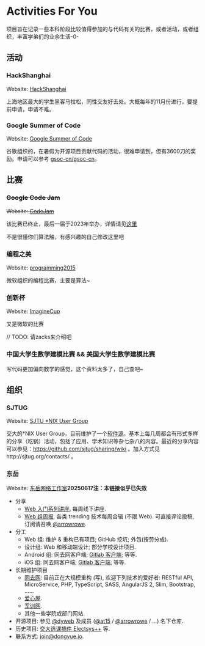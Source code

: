 # Activities For You

项目旨在记录一些本科阶段比较值得参加的与代码有关的比赛，或者活动，或者组织，丰富学弟们的业余生活-0-

## 活动

### HackShanghai

Website: [HackShanghai](http://www.hackshanghai.com/)

上海地区最大的学生黑客马拉松，同性交友好去处。大概每年的11月份进行，要提前申请，申请不难。

### Google Summer of Code

Website: [Google Summer of Code](https://developers.google.com/open-source/gsoc/)

谷歌组织的，在暑假为开源项目贡献代码的活动，很难申请到，但有3600刀的奖励。申请可以参考 [gsoc-cn/gsoc-cn](https://github.com/gsoc-cn/gsoc-cn)。

## 比赛

### ~~Google Code Jam~~

~~Website: [CodeJam](https://code.google.com/codejam)~~

该比赛已终止，最后一届于2023年举办，详情请见[这里](https://developers.googleblog.com/zh-hans/celebrate-googles-coding-competitions-with-a-final-round-of-programming-fun/)

不是很懂你们算法触，有感兴趣的自己修改这里吧

### 编程之美

Website: [programming2015](http://programming2015.cstnet.cn/)

微软组织的编程比赛，主要是算法~

### 创新杯

Website: [ImagineCup](https://www.imaginecup.com/)

又是微软的比赛

// TODO: 请zacks来介绍吧

### 中国大学生数学建模比赛 && 美国大学生数学建模比赛

写代码更加偏向数学的感觉，这个资料太多了，自己查吧~

## 组织

### SJTUG

Website: [SJTU *NIX User Group](http://sjtug.org/)

交大的*NIX User Group，目前维护了一个[软件源](https://mirrors.sjtug.org)。基本上每几周都会有形式多样的分享（吃锅）活动，包括了应用、学术知识等杂七杂八的内容。最近的分享内容可以参见：https://github.com/sjtug/sharing/wiki 。加入方式见http://sjtug.org/contacts/ 。

### 东岳

Website: [东岳网络工作室](http://dongyueweb.com/)**20250617注：本链接似乎已失效**

- 分享
  - [Web 入门系列讲座](https://github.com/dyweb/course), 每周线下讲座.
  - [Web 组周报](https://github.com/dyweb/web-stuff), 各类 trending 技术每周合辑 (不限 Web). 可直接评论投稿, 订阅请召唤 [@arrowrowe](https://github.com/arrowrowe).
- 分工
  - Web 组: 维护 & 重构已有项目; GitHub 挖坑; 外包(按劳分成).
  - 设计组: Web 和移动端设计; 部分学校设计项目.
  - Android 组: 同去网客户端; [Gitlab 客户端](https://github.com/dyweb/gitlab-android); 等等.
  - iOS 组: 同去网客户端; [Gitlab 客户端](https://github.com/dyweb/gitlab-iOS); 等等.
- 长期维护项目
  - [同去网](http://tongqu.me/): 目前正在大规模重构 (写), 欢迎下列技术的爱好者: RESTful API, MicroService, PHP, TypeScript, SASS, AngularJS 2, Slim, Bootstrap, ......
  - [爱心屋](http://aixinwu.sjtu.edu.cn/).
  - [军训网](http://junxun.sjtu.edu.cn/).
  - 其他一些学院或部门网站.
- 开源项目: 参见 [@dyweb](https://github.com/dyweb/) 及成员 ([@at15](https://github.com/at15) / [@arrowrowe](https://github.com/arrowrowe) / ...) 名下仓库.
- 历史项目: [交大选课插件 Electsys++](https://github.com/laohyx/electsys) 等.
- 联系方式: join@dongyue.io.
